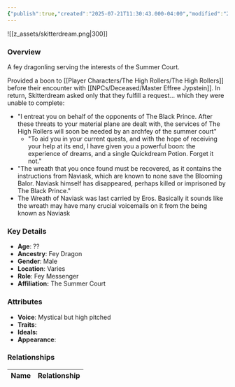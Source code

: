 ```yaml
---
{"publish":true,"created":"2025-07-21T11:30:43.000-04:00","modified":"2025-07-25T12:12:53.000-04:00","cssclasses":""}
---
```



![[z_assets/skitterdream.png|300]]

### Overview
A fey dragonling serving the interests of the Summer Court.

Provided a boon to [[Player Characters/The High Rollers/The High Rollers]] before their encounter with [[NPCs/Deceased/Master Effree Jypstein]]. In return, Skitterdream asked only that they fulfill a request... which they were unable to complete:
- "I entreat you on behalf of the opponents of The Black Prince. After these threats to your material plane are dealt with, the services of The High Rollers will soon be needed by an archfey of the summer court"
    - "To aid you in your current quests, and with the hope of receiving your help at its end, I have given you a powerful boon: the experience of dreams, and a single Quickdream Potion. Forget it not."
- "The wreath that you once found must be recovered, as it contains the instructions from Naviask, which are known to none save the Blooming Balor. Naviask himself has disappeared, perhaps killed or imprisoned by The Black Prince."
- The Wreath of Naviask was last carried by Eros. Basically it sounds like the wreath may have many crucial voicemails on it from the being known as Naviask

### Key Details
- **Age**: ??
- **Ancestry**: Fey Dragon
- **Gender**: Male
- **Location**: Varies
- **Role**: Fey Messenger
- **Affiliation:** The Summer Court

### Attributes
- **Voice**: Mystical but high pitched
- **Traits**: 
- **Ideals:** 
- **Appearance**: 

### Relationships

| Name  | Relationship |
| ----- | ------------ |
